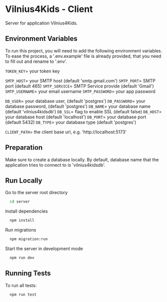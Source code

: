 # Vilnius4Kids - Client

Server for application Vilnius4Kids.

## Environment Variables

To run this project, you will need to add the following environment variables.
To ease the process, a '.env.example' file is already provided, that you need to fill out and rename to '.env'.


`TOKEN_KEY`= your token key

`SMTP_HOST`= your SMTP host (default 'smtp.gmail.com')
`SMTP_PORT`= SMTP port (default 465)
`SMTP_SERVICE`= SMTP Service provide (default 'Gmail')
`SMTP_USERNAME`= your email username
`SMTP_PASSWORD`= your app password

`DB_USER`= your database user, (default 'postgres')
`DB_PASSWORD`= your database password, (default 'postgres')
`DB_NAME`= your database name (default 'vilnius4kidsdb')
`DB_SSL`= flag to enable SSL (default false)
`DB_HOST`= your database host (default 'localhost')
`DB_PORT`= your database port (default 5432)
`DB_TYPE`= your database type (default 'postgres')

`CLIENT_PATH`= the client base url, e.g. 'http://localhost:5173'

## Preparation

Make sure to create a database locally. By default, database name that the application tries to connect to is 'vilnius4kidsdb'.

## Run Locally

Go to the server root directory

```bash
  cd server
```

Install dependencies

```bash
  npm install
```

Run migrations

```bash
  npm migration:run
```

Start the server in development mode

```bash
  npm run dev
```


## Running Tests

To run all tests:

```bash
  npm run test
```
